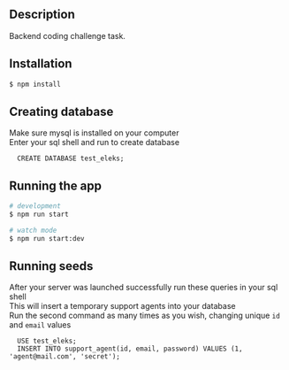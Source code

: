 ## Description

Backend coding challenge task.

## Installation

```bash
$ npm install
```
## Creating database
Make sure mysql is installed on your computer<br />
Enter your sql shell and run to create database<br />
```
  CREATE DATABASE test_eleks;
``` 

## Running the app

```bash
# development
$ npm run start

# watch mode
$ npm run start:dev
```

## Running seeds
After your server was launched successfully run these queries in your sql shell <br />
This will insert a temporary support agents into your database <br />
Run the second command as many times as you wish, changing unique `id` and `email` values <br />
```
  USE test_eleks;
  INSERT INTO support_agent(id, email, password) VALUES (1, 'agent@mail.com', 'secret');
``` 
